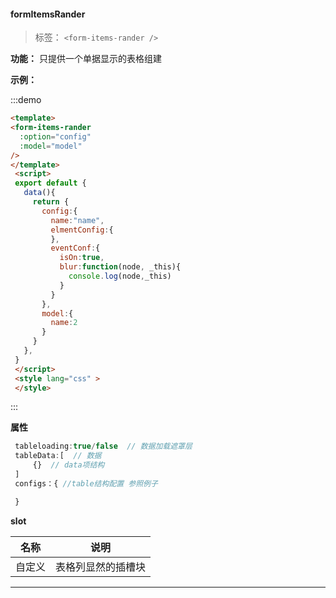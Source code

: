
  #### formItemsRander

  > 标签： `<form-items-rander />` 


  **功能：**  只提供一个单据显示的表格组建

  **示例：**

:::demo

  ```html
 <template>
  <form-items-rander
    :option="config"
    :model="model"
  />
 </template>
   <script>
   export default {
     data(){
       return {
         config:{
           name:"name",
           elmentConfig:{
           },
           eventConf:{
             isOn:true,
             blur:function(node, _this){
               console.log(node,_this)
             }
           }
         },
         model:{
           name:2
         }
       }
     },
   }
   </script>
   <style lang="css" >
   </style>
  ```
:::

**属性**

```js
 tableloading:true/false  // 数据加载遮罩层
 tableData:[  // 数据
     {}  // data项结构
 ]  
 configs：{ //table结构配置 参照例子

 } 


```



 **slot**
   
  | 名称        | 说明             |
  | ------------- |:-------------:|
  | 自定义| 表格列显然的插槽块 | 


---
